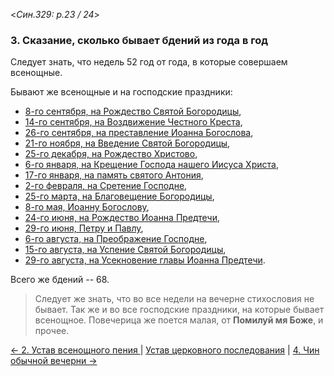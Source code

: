 
<*Син.329: p.23 / 24*>

### 3. Сказание, сколько бывает бдений из года в год

Следует знать, что недель 52 год от года, в которые совершаем всенощные. 

Бывают же всенощные и на господские праздники:
- [8-го сентября, на Рождество Святой Богородицы](../../../09_september/09_08_SAB.ru.md),
- [14-го сентября, на Воздвижение Честного Креста](../../../09_september/09_14_SAB.ru.md),
- [26-го сентября, на преставление Иоанна Богослова](../../../09_september/09_26_SAB.ru.md),
- [21-го ноября, на Введение Святой Богородицы](../../../11_november/11_21_SAB.ru.md),
- [25-го декабря, на Рождество Христово](../../../12_december/12_25_SAB.ru.md),
- [6-го января, на Крещение Господа нашего Иисуса Христа](../../../01_january/01_06_SAB.ru.md),
- [17-го января, на память святого Антония](../../../01_january/01_17_SAB.ru.md),
- [2-го февраля, на Сретение Господне](../../../02_february/02_02_SAB.ru.md),
- [25-го марта, на Благовещение Богородицы](../../../03_march/03_25_SAB.ru.md),
- [8-го мая, Иоанну Богослову](../../../05_may/05_08_SAB.ru.md),
- [24-го июня, на Рождество Иоанна Предтечи](../../../06_june/06_24_SAB.ru.md),
- [29-го июня, Петру и Павлу](../../../06_june/06_29_SAB.ru.md),
- [6-го августа, на Преображение Господне](../../../08_august/08_06_SAB.ru.md),
- [15-го августа, на Успение Святой Богородицы](../../../08_august/08_15_SAB.ru.md),
- [29-го августа, на Усекновение главы Иоанна Предтечи](../../../08_august/08_29_SAB.ru.md).

Всего же бдений -- 68.

> Следует же знать, что во все недели на вечерне стихословия не бывает. 
> Так же и во все господские праздники, на которые бывает всенощное. 
> Повечерица же поется малая, от **Помилуй мя Боже**, и прочее.

[← 2. Устав всенощного пения ](002.md)
| [Устав церковного последования](README.md)
| [4. Чин обычной вечерни →](004.md)
